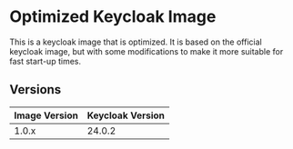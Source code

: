 # Optimized Keycloak Image

This is a keycloak image that is optimized. It is based on the official keycloak image, but with
some modifications to make it more suitable for fast start-up times.

## Versions

| Image Version | Keycloak Version |
|---------------|------------------|
| 1.0.x         | 24.0.2           |
